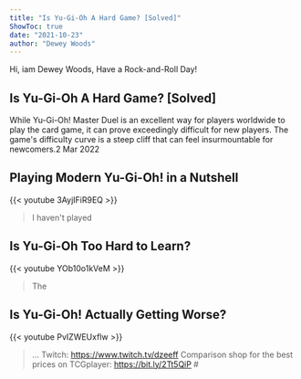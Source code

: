 ```yaml
---
title: "Is Yu-Gi-Oh A Hard Game? [Solved]"
ShowToc: true 
date: "2021-10-23"
author: "Dewey Woods" 
---
```


Hi, iam Dewey Woods, Have a Rock-and-Roll Day!
## Is Yu-Gi-Oh A Hard Game? [Solved]
While Yu-Gi-Oh! Master Duel is an excellent way for players worldwide to play the card game, it can prove exceedingly difficult for new players. The game's difficulty curve is a steep cliff that can feel insurmountable for newcomers.2 Mar 2022

## Playing Modern Yu-Gi-Oh! in a Nutshell
{{< youtube 3AyjIFiR9EQ >}}
>I haven't played 

## Is Yu-Gi-Oh Too Hard to Learn?
{{< youtube YOb10o1kVeM >}}
>The 

## Is Yu-Gi-Oh! Actually Getting Worse?
{{< youtube PvIZWEUxflw >}}
>... Twitch: https://www.twitch.tv/dzeeff Comparison shop for the best prices on TCGplayer: https://bit.ly/2Tt5QiP #

